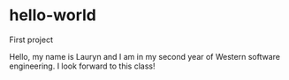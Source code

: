 # hello-world
First project

Hello, my name is Lauryn and I am in my second year of Western software engineering. I look forward to this class!
